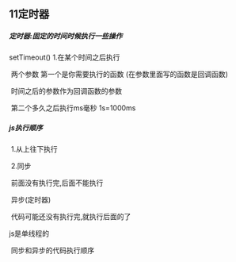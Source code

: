 ## 11定时器

##### 定时器:固定的时间时候执行一些操作

setTimeout()	1.在某个时间之后执行		

​		两个参数		第一个是你需要执行的函数	(在参数里面写的函数是回调函数)

​				时间之后的参数作为回调函数的参数	

​					第二个多久之后执行ms毫秒	1s=1000ms	

##### js执行顺序

​	1.从上往下执行

​	2.同步

​		前面没有执行完,后面不能执行

​	异步(定时器)

​		代码可能还没有执行完,就执行后面的了

js是单线程的

​	同步和异步的代码执行顺序